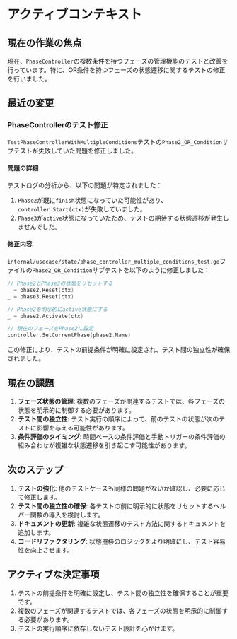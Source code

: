 # アクティブコンテキスト

## 現在の作業の焦点

現在、`PhaseController`の複数条件を持つフェーズの管理機能のテストと改善を行っています。特に、OR条件を持つフェーズの状態遷移に関するテストの修正を行いました。

## 最近の変更

### PhaseControllerのテスト修正

`TestPhaseControllerWithMultipleConditions`テストの`Phase2_OR_Condition`サブテストが失敗していた問題を修正しました。

#### 問題の詳細

テストログの分析から、以下の問題が特定されました：

1. `Phase2`が既に`finish`状態になっていた可能性があり、`controller.Start(ctx)`が失敗していました。
2. `Phase3`が`active`状態になっていたため、テストの期待する状態遷移が発生しませんでした。

#### 修正内容

`internal/usecase/state/phase_controller_multiple_conditions_test.go`ファイルの`Phase2_OR_Condition`サブテストを以下のように修正しました：

```go
// Phase2とPhase3の状態をリセットする
_ = phase2.Reset(ctx)
_ = phase3.Reset(ctx)

// Phase2を明示的にactive状態にする
_ = phase2.Activate(ctx)

// 現在のフェーズをPhase2に設定
controller.SetCurrentPhase(phase2.Name)
```

この修正により、テストの前提条件が明確に設定され、テスト間の独立性が確保されました。

## 現在の課題

1. **フェーズ状態の管理**: 複数のフェーズが関連するテストでは、各フェーズの状態を明示的に制御する必要があります。
2. **テスト間の独立性**: テスト実行の順序によって、前のテストの状態が次のテストに影響を与える可能性があります。
3. **条件評価のタイミング**: 時間ベースの条件評価と手動トリガーの条件評価の組み合わせが複雑な状態遷移を引き起こす可能性があります。

## 次のステップ

1. **テストの強化**: 他のテストケースも同様の問題がないか確認し、必要に応じて修正します。
2. **テスト間の独立性の確保**: 各テストの前に明示的に状態をリセットするヘルパー関数の導入を検討します。
3. **ドキュメントの更新**: 複雑な状態遷移のテスト方法に関するドキュメントを追加します。
4. **コードリファクタリング**: 状態遷移のロジックをより明確にし、テスト容易性を向上させます。

## アクティブな決定事項

1. テストの前提条件を明確に設定し、テスト間の独立性を確保することが重要です。
2. 複数のフェーズが関連するテストでは、各フェーズの状態を明示的に制御する必要があります。
3. テストの実行順序に依存しないテスト設計を心がけます。